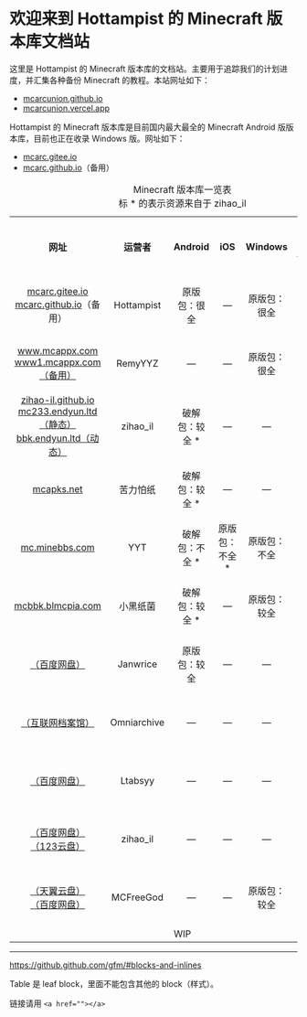 
# 欢迎来到 Hottampist 的 Minecraft 版本库文档站

这里是 Hottampist 的 Minecraft 版本库的文档站。主要用于追踪我们的计划进度，并汇集各种备份 Minecraft 的教程。本站网址如下：

- [mcarcunion.github.io](https://mcarcunion.github.io/)
- [mcarcunion.vercel.app](https://mcarcunion.vercel.app/)

Hottampist 的 Minecraft 版本库是目前国内最大最全的 Minecraft Android 版版本库，目前也正在收录 Windows 版。网址如下：

- [mcarc.gitee.io](https://mcarc.gitee.io/)
- [mcarc.github.io](https://mcarc.github.io/)（备用）

<table style="text-align: center">
  <caption>Minecraft 版本库一览表<br>标 * 的表示资源来自于 zihao_il</caption>
  <tr>
    <th>网址</th>
    <th>运营者</th>
    <th>Android</th>
    <th>iOS</th>
    <th>Windows</th>
    <th>教育版 Android</th>
    <th>维护状态</th>
  </tr>
  <tr>
    <td><a href="https://mcarc.gitee.io/">mcarc.gitee.io</a><br><a href="https://mcarc.github.io/">mcarc.github.io</a>（备用）</td>
    <td>Hottampist</td>
    <td>原版包：很全</td>
    <td>—</td>
    <td>原版包：很全</td>
    <td>—</td>
    <td>暂时停更</td>
  </tr>
  <tr>
    <td><a href="https://www.mcappx.com/">www.mcappx.com</a><br><a href="https://www1.mcappx.com/">www1.mcappx.com（备用）</a></td>
    <td>RemyYYZ</td>
    <td>—</td>
    <td>—</td>
    <td>原版包：很全</td>
    <td>—</td>
    <td>正在维护</td>
  </tr>
  <tr>
    <td><a href="https://zihao-il.github.io/">zihao-il.github.io</a><br><a href="https://mc233.endyun.ltd/">mc233.endyun.ltd（静态）</a><br><a href="http://bbk.endyun.ltd//">bbk.endyun.ltd（动态）</a></td>
    <td>zihao_il</td>
    <td>破解包：较全 *</td>
    <td>—</td>
    <td>—</td>
    <td>—</td>
    <td>正在维护</td>
  </tr>
  <tr>
    <td><a href="https://mcapks.net/">mcapks.net</a></td>
    <td>苦力怕纸</td>
    <td>破解包：较全 *</td>
    <td>—</td>
    <td>—</td>
    <td>—</td>
    <td>正在维护</td>
  </tr>
  <tr>
    <td><a href="https://mc.minebbs.com/">mc.minebbs.com</a></td>
    <td>YYT</td>
    <td>破解包：不全 *</td>
    <td>原版包：不全 *</td>
    <td>原版包：不全</td>
    <td>—</td>
    <td>正在维护</td>
  </tr>
  <tr>
    <td><a href="https://mcbbk.blmcpia.com">mcbbk.blmcpia.com</a></td>
    <td>小黑纸菌</td>
    <td>破解包：较全 *</td>
    <td>—</td>
    <td>原版包：较全</td>
    <td>—</td>
    <td>正在维护</td>
  </tr>
  <tr>
    <td><a href="https://pan.baidu.com/s/1R2m_xImA0q7jXrfHalopjA?pwd=b162">（百度网盘）</a></td>
    <td>Janwrice</td>
    <td>原版包：较全</td>
    <td>—</td>
    <td>—</td>
    <td>原版包：不全</td>
    <td>停止维护</td>
  </tr>
  <tr>
    <td><a href="https://archive.org/details/MCPEAlpha">（互联网档案馆）</a></td>
    <td>Omniarchive</td>
    <td>—</td>
    <td>—</td>
    <td>—</td>
    <td>—</td>
    <td>停止维护</td>
  </tr>
  <tr>
    <td><a href="https://pan.baidu.com/s/1s1e_pRfRQ3d3ypsS1MkTPQ?pwd=o3g5">（百度网盘）</a></td>
    <td>Ltabsyy</td>
    <td>—</td>
    <td>—</td>
    <td>—</td>
    <td>—</td>
    <td>停止维护</td>
  </tr>
  <tr>
    <td><a href="https://pan.baidu.com/s/1mqGUtrtM76K7jKRsJYQEYw?pwd=2333">（百度网盘）</a><br><a href="https://www.123pan.com/s/dhm9-jJN0A">（123云盘）</a></td>
    <td>zihao_il</td>
    <td>—</td>
    <td>—</td>
    <td>—</td>
    <td>原版包：较全</td>
    <td>停止维护</td>
  </tr>
  <tr>
    <td><a href="https://cloud.189.cn/t/VZJjy2Y77NBb">（天翼云盘）</a><br><a href="https://pan.baidu.com/s/1W-ZtXEHXNRdOs7PD6JdRxQ">（百度网盘）</a></td>
    <td>MCFreeGod</td>
    <td>—</td>
    <td>—</td>
    <td>原版包：较全</td>
    <td>—</td>
    <td>停止维护</td>
  </tr>

  <!-- <tr>
    <td><a href=""></a></td>
    <td>—</td>
    <td>—</td>
    <td>—</td>
    <td>—</td>
    <td>—</td>
    <td>xx维护</td>
  </tr> -->
  <tr>
    <td style="text-align:center;" colspan="7">WIP</td>
  </tr>
</table>

----

https://github.github.com/gfm/#blocks-and-inlines

Table 是 leaf block，里面不能包含其他的 block（样式）。

链接请用 <code>&lt;a href="">&lt;/a></code>

<!-- ## Welcome to GitHub Pages

You can use the [editor on GitHub](https://github.com/MCArcUnion/MCArcUnion.github.io/edit/main/index.md) to maintain and preview the content for your website in Markdown files.

Whenever you commit to this repository, GitHub Pages will run [Jekyll](https://jekyllrb.com/) to rebuild the pages in your site, from the content in your Markdown files.

### Markdown

Markdown is a lightweight and easy-to-use syntax for styling your writing. It includes conventions for

```markdown
Syntax highlighted code block

# Header 1
## Header 2
### Header 3

- Bulleted
- List

1. Numbered
2. List

**Bold** and _Italic_ and `Code` text

[Link](url) and ![Image](src)
```

For more details see [Basic writing and formatting syntax](https://docs.github.com/en/github/writing-on-github/getting-started-with-writing-and-formatting-on-github/basic-writing-and-formatting-syntax).

### Jekyll Themes

Your Pages site will use the layout and styles from the Jekyll theme you have selected in your [repository settings](https://github.com/MCArcUnion/MCArcUnion.github.io/settings/pages). The name of this theme is saved in the Jekyll `_config.yml` configuration file.

### Support or Contact

Having trouble with Pages? Check out our [documentation](https://docs.github.com/categories/github-pages-basics/) or [contact support](https://support.github.com/contact) and we’ll help you sort it out. -->